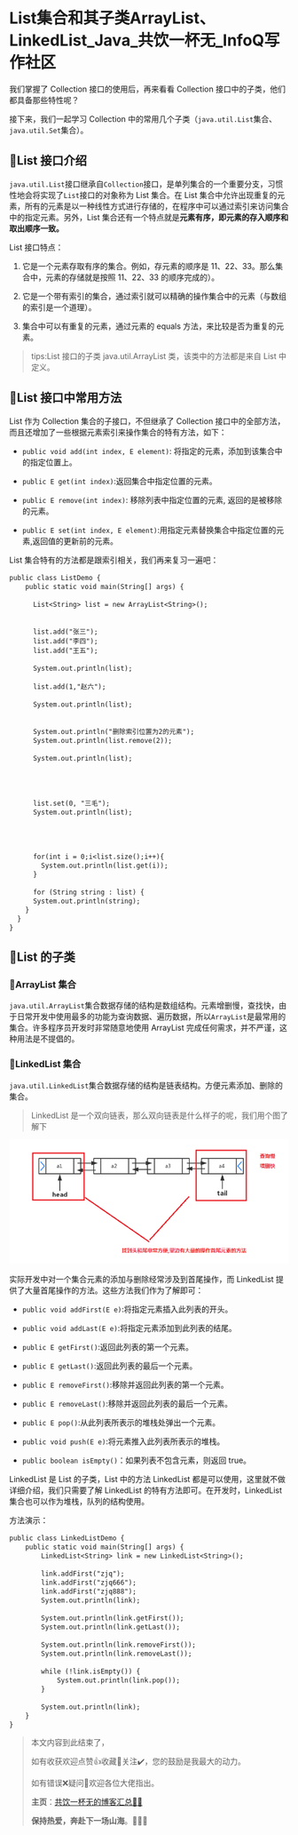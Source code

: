 # List集合和其子类ArrayList、LinkedList_Java_共饮一杯无_InfoQ写作社区
我们掌握了 Collection 接口的使用后，再来看看 Collection 接口中的子类，他们都具备那些特性呢？

接下来，我们一起学习 Collection 中的常用几个子类（`java.util.List`集合、`java.util.Set`集合）。

🍡List 接口介绍
-----------

`java.util.List`接口继承自`Collection`接口，是单列集合的一个重要分支，习惯性地会将实现了`List`接口的对象称为 List 集合。在 List 集合中允许出现重复的元素，所有的元素是以一种线性方式进行存储的，在程序中可以通过索引来访问集合中的指定元素。另外，List 集合还有一个特点就是**元素有序，即元素的存入顺序和取出顺序一致。** 

List 接口特点：

1.  它是一个元素存取有序的集合。例如，存元素的顺序是 11、22、33。那么集合中，元素的存储就是按照 11、22、33 的顺序完成的）。
    
2.  它是一个带有索引的集合，通过索引就可以精确的操作集合中的元素（与数组的索引是一个道理）。
    
3.  集合中可以有重复的元素，通过元素的 equals 方法，来比较是否为重复的元素。
    

> tips:List 接口的子类 java.util.ArrayList 类，该类中的方法都是来自 List 中定义。

🥟List 接口中常用方法
--------------

List 作为 Collection 集合的子接口，不但继承了 Collection 接口中的全部方法，而且还增加了一些根据元素索引来操作集合的特有方法，如下：

*   `public void add(int index, E element)`: 将指定的元素，添加到该集合中的指定位置上。
    
*   `public E get(int index)`:返回集合中指定位置的元素。
    
*   `public E remove(int index)`: 移除列表中指定位置的元素, 返回的是被移除的元素。
    
*   `public E set(int index, E element)`:用指定元素替换集合中指定位置的元素,返回值的更新前的元素。
    

List 集合特有的方法都是跟索引相关，我们再来复习一遍吧：

```
public class ListDemo {
    public static void main(String[] args) {
    
      List<String> list = new ArrayList<String>();
      
      
      list.add("张三");
      list.add("李四");
      list.add("王五");
      
      System.out.println(list);
      
      list.add(1,"赵六");
      
      System.out.println(list);
      
      
      System.out.println("删除索引位置为2的元素");
      System.out.println(list.remove(2));
      
      System.out.println(list);
      
      
      
      
      list.set(0, "三毛");
      System.out.println(list);
      
      
      
      
      for(int i = 0;i<list.size();i++){
        System.out.println(list.get(i));
      }
      
      for (String string : list) {
      System.out.println(string);
    }    
  }
}
```

🥠List 的子类
----------

### 🥡ArrayList 集合

`java.util.ArrayList`集合数据存储的结构是数组结构。元素增删慢，查找快，由于日常开发中使用最多的功能为查询数据、遍历数据，所以`ArrayList`是最常用的集合。许多程序员开发时非常随意地使用 ArrayList 完成任何需求，并不严谨，这种用法是不提倡的。

### 🦪LinkedList 集合

`java.util.LinkedList`集合数据存储的结构是链表结构。方便元素添加、删除的集合。

> LinkedList 是一个双向链表，那么双向链表是什么样子的呢，我们用个图了解下

![](_assets/9d738bc52c658f4ae9d757f06c330b59.png)

实际开发中对一个集合元素的添加与删除经常涉及到首尾操作，而 LinkedList 提供了大量首尾操作的方法。这些方法我们作为了解即可：

*   `public void addFirst(E e)`:将指定元素插入此列表的开头。
    
*   `public void addLast(E e)`:将指定元素添加到此列表的结尾。
    
*   `public E getFirst()`:返回此列表的第一个元素。
    
*   `public E getLast()`:返回此列表的最后一个元素。
    
*   `public E removeFirst()`:移除并返回此列表的第一个元素。
    
*   `public E removeLast()`:移除并返回此列表的最后一个元素。
    
*   `public E pop()`:从此列表所表示的堆栈处弹出一个元素。
    
*   `public void push(E e)`:将元素推入此列表所表示的堆栈。
    
*   `public boolean isEmpty()`：如果列表不包含元素，则返回 true。
    

LinkedList 是 List 的子类，List 中的方法 LinkedList 都是可以使用，这里就不做详细介绍，我们只需要了解 LinkedList 的特有方法即可。在开发时，LinkedList 集合也可以作为堆栈，队列的结构使用。

方法演示：

```
public class LinkedListDemo {
    public static void main(String[] args) {
        LinkedList<String> link = new LinkedList<String>();
        
        link.addFirst("zjq");
        link.addFirst("zjq666");
        link.addFirst("zjq888");
        System.out.println(link);
        
        System.out.println(link.getFirst());
        System.out.println(link.getLast());
        
        System.out.println(link.removeFirst());
        System.out.println(link.removeLast());

        while (!link.isEmpty()) { 
            System.out.println(link.pop()); 
        }

        System.out.println(link);
    }
}
```

> 本文内容到此结束了，
> 
> 如有收获欢迎点赞👍收藏💖关注✔️，您的鼓励是我最大的动力。
> 
> 如有错误❌疑问💬欢迎各位大佬指出。
> 
> **主页**：[共饮一杯无的博客汇总👨‍💻](https://www.infoq.cn/u/zhanjq/publish)  
> 
> **保持热爱，奔赴下一场山海**。🏃🏃🏃